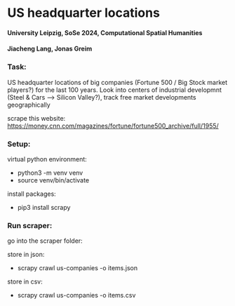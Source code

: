 # US headquarter locations
#### University Leipzig, SoSe 2024, Computational Spatial Humanities
#### Jiacheng Lang, Jonas Greim

### Task:
US headquarter locations of big companies (Fortune 500 / Big Stock market players?) for the last 100 years. 
Look into centers of industrial developmnt (Steel & Cars --> Silicon Valley?), track free market developments geographically

scrape this website: https://money.cnn.com/magazines/fortune/fortune500_archive/full/1955/


### Setup:
virtual python environment:
- python3 -m venv venv
- source venv/bin/activate

install packages:
- pip3 install scrapy

### Run scraper:
go into the scraper folder:

store in json: 
- scrapy crawl us-companies -o items.json

store in csv:
- scrapy crawl us-companies -o items.csv
